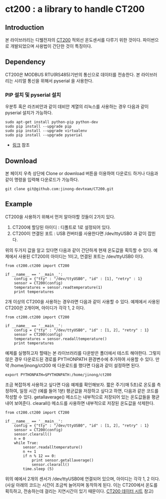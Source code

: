# ct200 : a library to handle CT200 

## Introduction

본 라이브러리는 디웰전자의 [CT200](http://www.diwell.com/product/detail.html?product_no=39&cate_no=24&display_group=1) 적외선 온도센서를 다루기 위한 것이다. 파이썬으로 개발되었으며 사용법이 간단한 것이 특징이다.

## Dependency
CT200은 MODBUS RTU(RS485)기반의 통신으로 데이터를 전송한다. 본 라이브러리는 시리얼 통신을 위해서 pyserial 을 사용한다.

### PIP 설치 및 pyserial 설치
우분투 혹은 라즈비안과 같이 데비안 계열의 리눅스를 사용하는 경우 다음과 같이 pyserial 설치가 가능하다.
```
sudo apt-get install python-pip python-dev 
sudo pip install --upgrade pip 
sudo pip install --upgrade virtualenv 
sudo pip install --upgrade pyserial
```
* [링크](https://pip.pypa.io/en/stable/installing/) 참조

## Download
본 페이지 우측 상단에 Clone or download 버튼을 이용하여 다운로드 하거나 다음과 같이 명령을 입력해 다운로드가 가능하다.
```
git clone git@github.com:jinong-devteam/CT200.git
```

## Example
CT200을 사용하기 위해서 먼저 알아야할 것들이 2가지 있다.

1. CT200에 할당된 아이디 : 디폴트로 1로 설정되어 있다.
2. CT200이 연결된 포트 : USB 컨버터를 사용한다면 /dev/ttyUSB0 과 같이 잡힌다.

위의 두가지 값을 알고 있다면 다음과 같이 간단하게 현재 온도값을 획득할 수 있다.
예제에서 사용된 CT200의 아이디는 1이고, 연결된 포트는 /dev/ttyUSB0 이다. 
```
from ct200.ct200 import CT200
  
if __name__ == '__main__':
    config = {"tty" : "/dev/ttyUSB0", "id" : [1], "retry" : 1}
    sensor = CT200(config)
    temperatures = sensor.readtemperature(1)
    print temperatures
```

2개 이상의 CT200을 사용하는 경우라면 다음과 같이 사용할 수 있다.
예제에서 사용된 CT200은 2개이며, 아이디가 각각 1, 2 이다.
```
from ct200.ct200 import CT200
  
if __name__ == '__main__':
    config = {"tty" : "/dev/ttyUSB0", "id" : [1, 2], "retry" : 1}
    sensor = CT200(config)
    temperatures = sensor.readalltemperature()
    print temperatures
```

예제를 실행하고자 할때는 본 라이브러리를 다운받은 폴더에서 테스트 해야한다. 그렇지 않은 경우 다운로드된 경로를 PYTHONPATH 환경변수에 추가하여 사용할 수 있다. 만약 /home/jinong/ct200 에 다운로드를 했다면 다음과 같이 설정하면 된다.

```
export PYTHONPATH=$PYTHONPATH:/home/jinong/ct200
```

조금 복잡하게 사용하고 싶다면 다음 예제를 확인해보자. 짧은 주기(매 5초)로 온도를 측정하여, 일정 시간 (예를 들어 1분) 평균값을 저장하고 싶다고 하면, 다음과 같은 코드를 작성할 수 있다. getallaverage() 메소드는 내부적으로 저장되어 있는 온도값들을 평균내어 보여준다. clearall() 메소드를 사용하면 내부적으로 저장된 온도값을 삭제한다.

```
from ct200.ct200 import CT200
  
if __name__ == '__main__':
    config = {"tty" : "/dev/ttyUSB0", "id" : [1, 2], "retry" : 1}
    sensor = CT200(config)
    sensor.clearall()
    n = 0
    while True:
        sensor.readalltemperature()
        n += 1
        if n % 12 == 0:
            print sensor.getallaverage()
            sensor.clearall()
        time.sleep (5)
```

위의 예에서 2개의 센서가 /dev/ttyUSB0에 연결되어 있으며, 아이디는 각각 1, 2 이다. (사실 아래의 코드는 시간이 조금씩 늘어지며 동작하게 된다. 이는 CT200에서 온도를 획득하고, 전송하는데 걸리는 지연시간이 있기 때문이다. [CT200 데이터 시트](http://diwellhome.cafe24.com/web/data/diwell/CT-200-485/CT-200-485_Spec_V1.1.pdf) 참고)
